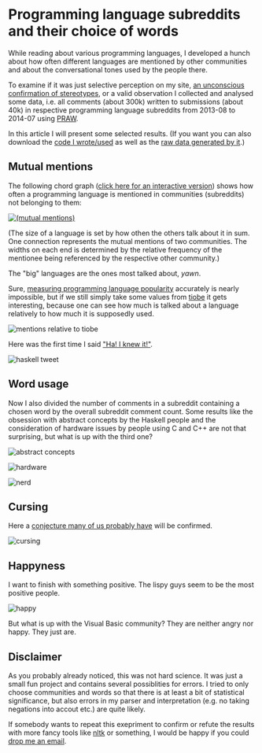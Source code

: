 # Programming language subreddits and their choice of words

While reading about various programming languages, I developed a hunch about how often different languages are mentioned by other communities and about the  conversational tones used by the people there.

To examine if it was just selective perception on my site, [an unconscious confirmation of stereotypes](http://en.wikipedia.org/wiki/Confirmation_bias), or a valid observation I collected and analysed some data, i.e. all comments (about 300k) written to submissions (about 40k) in respective programming language subreddits from 2013-08 to 2014-07 using [PRAW](https://praw.readthedocs.org).

In this article I will present some selected results. (If you want you can also download the [code I wrote/used](crawl.py) as well as the [raw data generated by it](analysis).)


## Mutual mentions

The following chord graph ([click here for an interactive version](http://rawgit.com/Dobiasd/programming-language-subreddits-and-their-choice-of-words/master/mentions_chord_graph/index.html)) shows how often a programming language is mentioned in communities (subreddits) not belonging to them:

[![(mutual mentions)](img/mutual_mentions.png)][interactive-mutual-mentions]

[interactive-mutual-mentions]: http://rawgit.com/Dobiasd/programming-language-subreddits-and-their-choice-of-words/master/mentions_chord_graph/index.html

(The size of a language is set by how othen the others talk about it in sum. One connection represents the mutual mentions of two communities. The widths on each end is determined by the relative frequency of the mentionee being referenced by the respective other community.)

The "big" languages are the ones most talked about, *yawn*.

Sure, [measuring programming language popularity](http://en.wikipedia.org/wiki/Measuring_programming_language_popularity) accurately is nearly impossible, but if we still simply take some values from [tiobe](http://www.tiobe.com/index.php/content/paperinfo/tpci/index.html) it gets interesting, because one can see how much is talked about a language relatively to how much it is supposedly used.

![mentions relative to tiobe](img/mentions_relative_to_tiobe.png "mentions relative to tiobe")

Here was the first time I said ["Ha! I knew it!"](http://en.wikipedia.org/wiki/Hindsight_bias).

![haskell tweet](img/haskell_tweet.png "haskell tweet")




## Word usage

Now I also divided the number of comments in a subreddit containing a chosen word by the overall subreddit comment count. Some results like the obsession with abstract concepts by the Haskell people and the consideration of hardware issues by people using C and C++ are not that surprising, but what is up with the third one?


![abstract concepts](img/abstract_concepts.png "abstract concepts")

![hardware](img/hardware.png "hardware")

![nerd](img/nerd.png "nerd")


## Cursing

Here a [conjecture many of us probably have](http://eev.ee/blog/2012/04/09/php-a-fractal-of-bad-design/) will be confirmed.

![cursing](img/cursing.png "cursing")


## Happyness

I want to finish with something positive. The lispy guys seem to be the most positive people.

![happy](img/happy.png "happy")

But what is up with the Visual Basic community? They are neither angry nor happy. They just are.



## Disclaimer

As you probably already noticed, this was not hard science. It was just a small fun project and contains several possiblities for errors. I tried to only choose communities and words so that there is at least a bit of statistical significance, but also errors in my parser and interpretation (e.g. no taking negations into accout etc.) are quite likely.

If somebody wants to repeat this exepriment to confirm or refute the results with more fancy tools like [nltk](http://www.nltk.org/) or something, I would be happy if you could [drop me an email](mailto:harry@daiw.de).